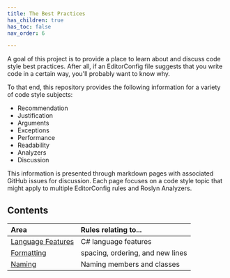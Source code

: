 ```yaml
---
title: The Best Practices
has_children: true
has_toc: false
nav_order: 6

---
```


A goal of this project is to provide a place to learn about and discuss code style best practices. After all, if an EditorConfig file suggests that you write code in a certain way, you'll probably want to know why.

To that end, this repository provides the following information for a variety of code style subjects:

* Recommendation
* Justification
* Arguments
* Exceptions
* Performance
* Readability
* Analyzers
* Discussion

This information is presented through markdown pages with associated GitHub issues for discussion. Each page focuses on a code style topic that might apply to multiple EditorConfig rules and Roslyn Analyzers.

## Contents

|Area|Rules relating to...|
|:-|:-|
|[Language Features][1]|C# language features|
|[Formatting][2]|spacing, ordering, and new lines|
|[Naming][3]|Naming members and classes|

[1]: Best_Practices/language_featuers.md
[2]: Best_Practices/formatting.md
[3]: Best_Practices/naming.md